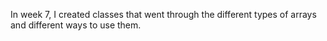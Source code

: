 In week 7, I created classes that went through the different types of arrays and different ways to use them. 
